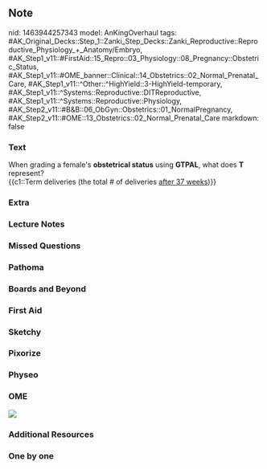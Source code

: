 ## Note
nid: 1463944257343
model: AnKingOverhaul
tags: #AK_Original_Decks::Step_1::Zanki_Step_Decks::Zanki_Reproductive::Reproductive_Physiology_+_Anatomy/Embryo, #AK_Step1_v11::#FirstAid::15_Repro::03_Physiology::08_Pregnancy::Obstetric_Status, #AK_Step1_v11::#OME_banner::Clinical::14_Obstetrics::02_Normal_Prenatal_Care, #AK_Step1_v11::^Other::^HighYield::3-HighYield-temporary, #AK_Step1_v11::^Systems::Reproductive::DITReproductive, #AK_Step1_v11::^Systems::Reproductive::Physiology, #AK_Step2_v11::#B&B::06_ObGyn::Obstetrics::01_NormalPregnancy, #AK_Step2_v11::#OME::13_Obstetrics::02_Normal_Prenatal_Care
markdown: false

### Text
<div>
  <div>
    When grading a female's <b>obstetrical status</b> using
    <b>GTPAL</b>, what does <b>T</b> represent?
  </div>
  <div>
    {{c1::Term deliveries (the total # of deliveries <u>after 37
    weeks</u>)}}
  </div>
</div>

### Extra


### Lecture Notes


### Missed Questions


### Pathoma


### Boards and Beyond


### First Aid


### Sketchy


### Pixorize


### Physeo


### OME
<div class="ome-widget">
  <a href=
  "https://onlinemeded.org/spa/obstetrics/normal-prenatal-care/acquire?ref=anki">
  <img src="_OME_AnkiFlashcards_Lesson_5.png"></a>
</div>

### Additional Resources


### One by one

